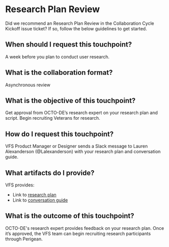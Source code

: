 # Research Plan Review
Did we recommend an Research Plan Review in the Collaboration Cycle Kickoff issue ticket? If so, follow the below guidelines to get started.

## When should I request this touchpoint?
A week before you plan to conduct user research.

## What is the collaboration format?
Asynchronous review

## What is the objective of this touchpoint?
Get approval from OCTO-DE’s research expert on your research plan and script. Begin recruiting Veterans for research.

## How do I request this touchpoint?
VFS Product Manager or Designer sends a Slack message to Lauren Alexanderson (@Lalexanderson) with your research plan and conversation guide.

## What artifacts do I provide?
VFS provides:
- Link to [research plan](https://github.com/department-of-veterans-affairs/va.gov-team/blob/master/platform/research/research-plan-template.md)
- Link to [conversation guide](https://github.com/department-of-veterans-affairs/va.gov-team/blob/master/platform/research/planning/conversation-guide-template.md) 

## What is the outcome of this touchpoint?
OCTO-DE's research expert provides feedback on your research plan. Once it’s approved, the VFS team can begin recruiting research participants through Perigean.
